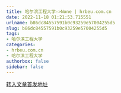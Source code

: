 ```yaml
---
title: 哈尔滨工程大学->None | hrbeu.com.cn
date: 2022-11-18 01:21:53.715551
urlname: b86dc84557591b0c93259e57004255d5
slug: b86dc84557591b0c93259e57004255d5
tags: 
- 哈尔滨工程大学
categories:
- hrbeu.com.cn
- 哈尔滨工程大学
authorbox: false
sidebar: false
---
```





[转入文章首发地址](http://h5.hljnews.cn/h5/detail/normal/5027392814072832)